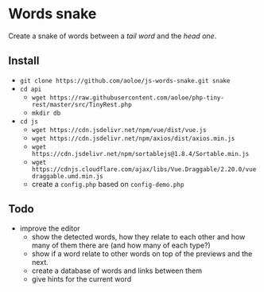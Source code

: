 # Words snake

Create a snake of words between a _tail word_ and the _head one_.

## Install

- `git clone https://github.com/aoloe/js-words-snake.git snake`
- `cd api`
  - `wget https://raw.githubusercontent.com/aoloe/php-tiny-rest/master/src/TinyRest.php`
  - `mkdir db`
- `cd js`
  - `wget https://cdn.jsdelivr.net/npm/vue/dist/vue.js`
  - `wget https://cdn.jsdelivr.net/npm/axios/dist/axios.min.js`
  - `wget https://cdn.jsdelivr.net/npm/sortablejs@1.8.4/Sortable.min.js`
  - `wget https://cdnjs.cloudflare.com/ajax/libs/Vue.Draggable/2.20.0/vuedraggable.umd.min.js`
  - create a `config.php` based on `config-demo.php`

## Todo

- improve the editor
  - show the detected words, how they relate to each other and how many of them there are (and how many of each type?)
  - show if a word relate to other words on top of the previews and the next.
  - create a database of words and links between them
  - give hints for the current word
